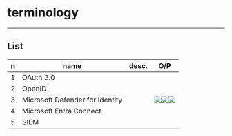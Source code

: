 # terminology

---

## List
|n|name|desc.|O/P|
|-|----|-----|---|
|1|OAuth 2.0|
|2|OpenID|
|3|Microsoft Defender for Identity||<img src="https://i.imgur.com/HoB94Pj.png"><img src="https://i.imgur.com/FVlTi9W.png"><img src="https://i.imgur.com/RHbGcbr.png">|
|4|Microsoft Entra Connect|
|5|SIEM|
